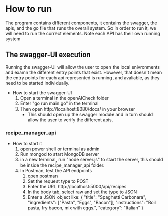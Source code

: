 # How to run

The program contains different components, it contains the swagger, the apis, and the go file that runs the overall system. So in order to run it, we will need to run the correct elements. Note each API has their own running system 

## The swagger-UI execution

Running the swagger-UI will allow the user to open the local enivronments and examn the different entry points that exist.  However, that doesn't mean the entry points for each api represented is running, and avaliable, as they need to be started individually.

- How to start the swagger-UI
    1. Open a terminal in the openAICheck folder
    2. Enter "go run main.go" in the terminal
    3. Then open http://localhost:8080/docs/ in your browser
        - This should open up the swagger module and in turn should allow the user to verify the different apis.

### recipe_manager_api

- How to start it
    1. open power shell or terminal as admin
    2. Run mongod to start MongoDB server
    3. in a new terminal, run "node server.js" to start the server, this should be inside the recipe_manager_api folder.
    4. In Postman, test the API endpoints
        1. open postman 
        2. Set the request type to POST
        3. Enter the URL http://localhost:5000/api/recipes
        4. In the body tab, select raw and set the type to JSON
        5. Enter a JSON object like: {
            "title": "Spaghetti Carbonara",
            "ingredients": ["Pasta", "Eggs", "Bacon"],
            "instructions": "Boil pasta, fry bacon, mix with eggs.",
            "category": "Italian"
        }